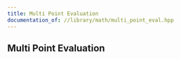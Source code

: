 ```yaml
---
title: Multi Point Evaluation
documentation_of: //library/math/multi_point_eval.hpp
---
```

## Multi Point Evaluation